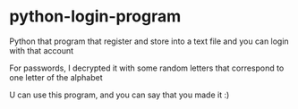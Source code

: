 # python-login-program
Python that program that register and store into a text file and you can login with that account

For passwords, I decrypted it with some random letters that correspond to one letter of the alphabet

U can use this program, and you can say that you made it :)


